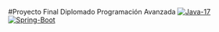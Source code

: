 #Proyecto Final Diplomado Programación Avanzada
[![Java-17](https://img.shields.io/badge/Java-17-red.svg?style=flat&logo=Java&logoColor=white)](https://www.oracle.com/technetwork/java/javase/downloads/jdk11-downloads-5066655.html)
[![Spring-Boot](https://img.shields.io/badge/Spring%20Boot-2.6.9-green.svg?style=flat&logo=Springt&logoColor=white)](https://spring.io/projects/spring-boot)
